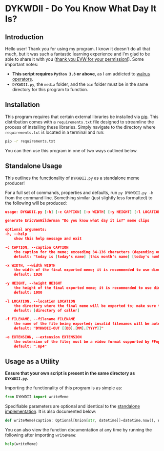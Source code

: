 DYKWDII - Do You Know What Day It Is?
=====================================

Introduction
------------

Hello user! Thank you for using my program. I know it doesn't do all that much, but it was such a fantastic learning experience and I'm glad to be able to share it with you ([thank you EVW for your permission!](./docs/EVW%20Permission%20of%20Use.png)). Some important notes:

- **This script requires `Python 3.8` or above**, as I am addicted to [walrus operators](https://www.python.org/dev/peps/pep-0572/).
- `DYKWDII.py`, the `media` folder, and the `bin` folder must be in the same directory for this program to function.

Installation
------------

This program requires that certain external libraries be installed via [pip](https://pypi.org/project/pip/). This distribution comes with a `requirements.txt` file designed to streamline the process of installing these libraries. Simply navigate to the directory where `requirements.txt` is located in a terminal and run:
```bash
pip -r requirements.txt
```
You can then use this program in one of two ways outlined below.

Standalone Usage
----------------

This outlines the functionality of `DYKWDII.py` as a standalone meme producer!

For a full set of commands, properties and defaults, run `py DYKWDII.py -h` from the command line. Something similar (just slightly less formatted) to the following will be produced:

```json
usage: DYKWDII.py [-h] [-c CAPTION] [-x WIDTH] [-y HEIGHT] [-l LOCATION] [-f FILENAME] [-e EXTENSION]

generate EricVanWilderman "Do you know what day it is?" meme clips

optional arguments:
-h, --help
    show this help message and exit

-c CAPTION, --caption CAPTION
    the caption for the meme; exceeding 34-136 characters (depending on character widths) or 3 lines guarantees encroachment
    default: "today is [today's name] [this month's name] [today's number in the month][st/nd/rd/th] [this year]"

-x WIDTH, --width WIDTH
    the width of the final exported meme; it is recommended to use dimensions corresponding to common aspect ratios
    default: 1920

-y HEIGHT, --height HEIGHT
    the height of the final exported meme; it is recommended to use dimensions corresponding to common aspect ratios
    default: 1080

-l LOCATION, --location LOCATION
    the directory where the final meme will be exported to; make sure this is a valid directory that this program has permissions to create and write to files in
    default: [directory of caller]

-f FILENAME, --filename FILENAME
    the name of the file being exported; invalid filenames will be automatically sanitized based on the current operating system
    default: "DYKWDII-OUT [[DD].[MM].[YYYY]]"

-e EXTENSION, --extension EXTENSION
    the extension of the file; must be a video format supported by FFmpeg - would recommend leaving this as default
    default: ".mp4"
```

Usage as a Utility
------------------

**Ensure that your own script is present in the same directory as `DYKWDII.py`.**

Importing the functionality of this program is as simple as:
```py
from DYKWDII import writeMeme
```

Specifiable parameters are optional and identical to the [standalone implementation](#Standalone-Usage). It is also documented below:
```py
def writeMeme(caption: Optional[Union[str, datetime]]=datetime.now(), width: Optional[int]=1920, height: Optional[int]=1080, location: Optional[str]=getcwd(), filename: Optional[str]=None, extension: Optional[str]='mp4')
```

You can also view the function documentation at any time by running the following after importing `writeMeme`:
```py
help(writeMeme)
```
